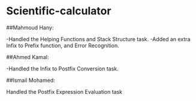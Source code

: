 # Scientific-calculator
##Mahmoud Hany:

-Handled the Helping Functions and Stack Structure task.
-Added an extra Infix to Prefix function, and Error Recognition.

##Ahmed Kamal: 

-Handled the Infix to Postfix Conversion task.

##Ismail Mohamed:

Handled the Postfix Expression Evaluation task
